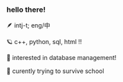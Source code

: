 ### hello there!
🪶 intj-t; eng/中

🪐 c++, python, sql, html !!

🌱 interested in database management!

🔭 curently trying to survive school

<!--
**avixdery/avixdery** is a ✨ _special_ ✨ repository because its `README.md` (this file) appears on your GitHub profile.

Here are some ideas to get you started:

- 🔭 I’m currently working on ...
- 🌱 I’m currently learning ...
- 👯 I’m looking to collaborate on ...
- 🤔 I’m looking for help with ...
- 💬 Ask me about ...
- 📫 How to reach me: ...
- 😄 Pronouns: ...
- ⚡ Fun fact: ...
-->
